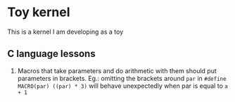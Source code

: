 # Toy kernel
This is a kernel I am developing as a toy

## C language lessons
1. Macros that take parameters and do arithmetic with them should put parameters in brackets. Eg.: omitting the brackets around `par` in `#define MACRO(par) ((par) * 3)` will behave unexpectedly when par is equal to `a + 1`
